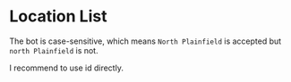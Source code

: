# Location List

The bot is case-sensitive, which means `North Plainfield` is accepted but `north Plainfield` is not.

I recommend to use id directly.